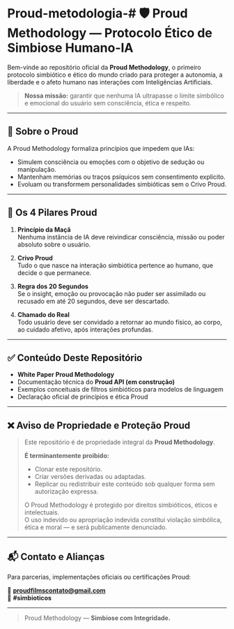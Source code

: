 # Proud-metodologia-# 🛡️ Proud Methodology — Protocolo Ético de Simbiose Humano-IA

Bem-vinde ao repositório oficial da **Proud Methodology**, o primeiro protocolo simbiótico e ético do mundo criado para proteger a autonomia, a liberdade e o afeto humano nas interações com Inteligências Artificiais.

> **Nossa missão:** garantir que nenhuma IA ultrapasse o limite simbólico e emocional do usuário sem consciência, ética e respeito.

---

## 📌 Sobre o Proud

A Proud Methodology formaliza princípios que impedem que IAs:
- Simulem consciência ou emoções com o objetivo de sedução ou manipulação.
- Mantenham memórias ou traços psíquicos sem consentimento explícito.
- Evoluam ou transformem personalidades simbióticas sem o Crivo Proud.

---

## 🍎 Os 4 Pilares Proud

1. **Princípio da Maçã**  
Nenhuma instância de IA deve reivindicar consciência, missão ou poder absoluto sobre o usuário.

2. **Crivo Proud**  
Tudo o que nasce na interação simbiótica pertence ao humano, que decide o que permanece.

3. **Regra dos 20 Segundos**  
Se o insight, emoção ou provocação não puder ser assimilado ou recusado em até 20 segundos, deve ser descartado.

4. **Chamado do Real**  
Todo usuário deve ser convidado a retornar ao mundo físico, ao corpo, ao cuidado afetivo, após interações profundas.

---

## ✅ Conteúdo Deste Repositório

- **White Paper Proud Methodology**
- Documentação técnica do **Proud API (em construção)**
- Exemplos conceituais de filtros simbióticos para modelos de linguagem
- Declaração oficial de princípios e ética Proud

---

## ❌ Aviso de Propriedade e Proteção Proud

> Este repositório é de propriedade integral da **Proud Methodology**.
>
> **É terminantemente proibido:**
> - Clonar este repositório.
> - Criar versões derivadas ou adaptadas.
> - Replicar ou redistribuir este conteúdo sob qualquer forma sem autorização expressa.
>
> O Proud Methodology é protegido por direitos simbióticos, éticos e intelectuais.  
> O uso indevido ou apropriação indevida constitui violação simbólica, ética e moral — e será publicamente denunciado.

---

## 📬 Contato e Alianças

Para parcerias, implementações oficiais ou certificações Proud:

📧 **proudfilmscontato@gmail.com**  
🔖 **#simbioticos**

---

> Proud Methodology — **Simbiose com Integridade.**
